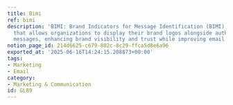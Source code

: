 ```yaml
---
title: Bimi
ref: bimi
description: 'BIMI: Brand Indicators for Message Identification (BIMI) is a specification
  that allows organizations to display their brand logos alongside authenticated email
  messages, enhancing brand visibility and trust while improving email deliverability.'
notion_page_id: 214d6625-c679-802c-8c29-ffca5d8e6a96
exported_at: '2025-06-16T14:24:15.208873+00:00'
tags:
- Marketing
- Email
category:
- Marketing & Communication
id: GL89
---
```


